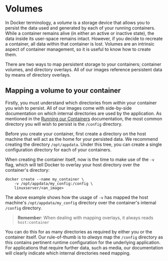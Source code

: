 # Volumes

In Docker terminology, a _volume_ is a storage device that allows you to persist the data used and generated by each of your running containers. While a container remains alive (in either an active or inactive state), the data inside its user-space remains intact. However, if you decide to recreate a container, all data within that container is lost. Volumes are an intrinsic aspect of container management, so it is useful to know how to create them.

There are two ways to map persistent storage to your containers; container volumes, and directory overlays. All of our images reference persistent data by means of directory overlays.

## Mapping a volume to your container

Firstly, you must understand which directories from _within_ your container you wish to persist. All of our images come with side-by-side documentation on which internal directories are used by the application. As mentioned in the [Running our Containers](/docs/running-our-containers) documentation, the most common directory you will wish to persist is the `/config` directory.

Before you create your container, first create a directory on the host machine that will act as the home for your persisted data. We recommend creating the directory `/opt/appdata`. Under this tree, you can create a single configuration directory for each of your containers.

When creating the container itself, now is the time to make use of the `-v` flag, which will tell Docker to overlay your host directory over the container's directory:

```bash{2}
docker create --name my_container \
    -v /opt/appdata/my_config:/config \
    linuxserver/<an_image>
```

The above example shows how the usage of `-v` has mapped the host machine's `/opt/appdata/my_config` directory over the container's internal `/config` directory.

> **Remember**: When dealing with mapping overlays, it always reads `host:container`

You can do this for as many directories as required by either you or the container itself. Our rule-of-thumb is to _always_ map the `/config` directory as this contains pertinent runtime configuration for the underlying application. For applications that require further data, such as media, our documentation will clearly indicate which internal directories need mapping.
